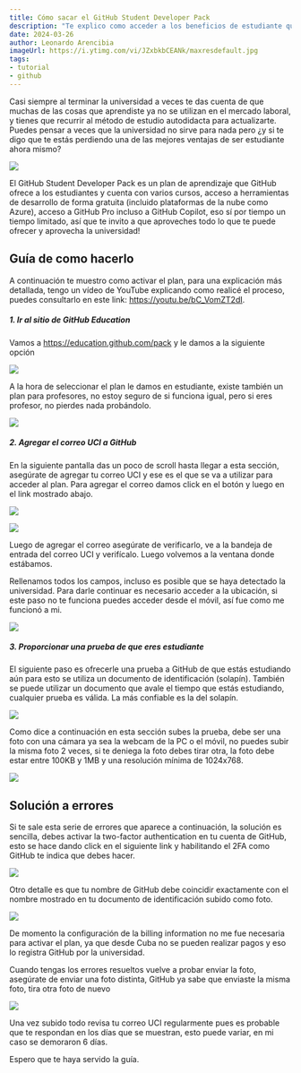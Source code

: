 ```yaml
---
title: Cómo sacar el GitHub Student Developer Pack
description: "Te explico como acceder a los beneficios de estudiante que ofrece GitHub como Copilot entre otros usando el correo UCI y una foto del Solapín"
date: 2024-03-26
author: Leonardo Arencibia
imageUrl: https://i.ytimg.com/vi/JZxbkbCEANk/maxresdefault.jpg
tags:
- tutorial
- github
---
```


Casi siempre al terminar la universidad a veces te das cuenta de que muchas de las cosas que aprendiste ya no se utilizan en el mercado laboral, y tienes que recurrir al método de estudio autodidacta para actualizarte. Puedes pensar a veces que la universidad no sirve para nada pero ¿y si te digo que te estás perdiendo una de las mejores ventajas de ser estudiante ahora mismo?

![](https://raw.githubusercontent.com/leonardof02/noob-blog/main/public/images/como-activar-el-github-student-developer-pack/github-student-0.png)

El GitHub Student Developer Pack es un plan de aprendizaje que GitHub ofrece a los estudiantes y cuenta con varios cursos, acceso a herramientas de desarrollo de forma gratuita (incluido plataformas de la nube como Azure), acceso a GitHub Pro incluso a GitHub Copilot, eso sí por tiempo un tiempo limitado, así que te invito a que aproveches todo lo que te puede ofrecer y aprovecha la universidad!

## Guía de como hacerlo

A continuación te muestro como activar el plan, para una explicación más detallada, tengo un vídeo de YouTube explicando como realicé el proceso, puedes consultarlo en este link: <https://youtu.be/bC_VomZT2dI>.

##### 1. Ir al sitio de GitHub Education

Vamos a <https://education.github.com/pack> y le damos a la siguiente opción

![](https://raw.githubusercontent.com/leonardof02/noob-blog/main/public/images/como-activar-el-github-student-developer-pack/github-student-1.png)

A la hora de seleccionar el plan le damos en estudiante, existe también un plan para profesores, no estoy seguro de si funciona igual, pero si eres profesor, no pierdes nada probándolo.

![](https://raw.githubusercontent.com/leonardof02/noob-blog/main/public/images/como-activar-el-github-student-developer-pack/github-student-2.png)

##### 2. Agregar el correo UCI a GitHub

En la siguiente pantalla das un poco de scroll hasta llegar a esta sección, asegúrate de agregar tu correo UCI y ese es el que se va a utilizar para acceder al plan. Para agregar el correo damos click en el botón y luego en el link mostrado abajo.

![](https://raw.githubusercontent.com/leonardof02/noob-blog/main/public/images/como-activar-el-github-student-developer-pack/github-student-4.png)

![](https://raw.githubusercontent.com/leonardof02/noob-blog/main/public/images/como-activar-el-github-student-developer-pack/github-student-6.png)

Luego de agregar el correo asegúrate de verificarlo, ve a la bandeja de entrada del correo UCI y verifícalo. Luego volvemos a la ventana donde estábamos.

Rellenamos todos los campos, incluso es posible que se haya detectado la universidad. Para darle continuar es necesario acceder a la ubicación, si este paso no te funciona puedes acceder desde el móvil, así fue como me funcionó a mi.

![](https://raw.githubusercontent.com/leonardof02/noob-blog/main/public/images/como-activar-el-github-student-developer-pack/github-student-7.png)

##### 3. Proporcionar una prueba de que eres estudiante

El siguiente paso es ofrecerle una prueba a GitHub de que estás estudiando aún para esto se utiliza un documento de identificación (solapín). También se puede utilizar un documento que avale el tiempo que estás estudiando, cualquier prueba es válida. La más confiable es la del solapín.

![](https://raw.githubusercontent.com/leonardof02/noob-blog/main/public/images/como-activar-el-github-student-developer-pack/github-student-8.png)

Como dice a continuación en esta sección subes la prueba, debe ser una foto con una cámara ya sea la webcam de la PC o el móvil, no puedes subir la misma foto 2 veces, si te deniega la foto debes tirar otra, la foto debe estar entre 100KB y 1MB y una resolución mínima de 1024x768.

![](https://raw.githubusercontent.com/leonardof02/noob-blog/main/public/images/como-activar-el-github-student-developer-pack/github-student-9.png)

## Solución a errores

Si te sale esta serie de errores que aparece a continuación, la solución es sencilla, debes activar la two-factor authentication en tu cuenta de GitHub, esto se hace dando click en el siguiente link y habilitando el 2FA como GitHub te indica que debes hacer.

![](https://raw.githubusercontent.com/leonardof02/noob-blog/main/public/images/como-activar-el-github-student-developer-pack/github-student-12.png)

Otro detalle es que tu nombre de GitHub debe coincidir exactamente con el nombre mostrado en tu documento de identificación subido como foto.

![](https://raw.githubusercontent.com/leonardof02/noob-blog/main/public/images/como-activar-el-github-student-developer-pack/github-student-13.png)

De momento la configuración de la billing information no me fue necesaria para activar el plan, ya que desde Cuba no se pueden realizar pagos y eso lo registra GitHub por la universidad.

Cuando tengas los errores resueltos vuelve a probar enviar la foto, asegúrate de enviar una foto distinta, GitHub ya sabe que enviaste la misma foto, tira otra foto de nuevo

![](https://raw.githubusercontent.com/leonardof02/noob-blog/main/public/images/como-activar-el-github-student-developer-pack/github-student-14.png)

Una vez subido todo revisa tu correo UCI regularmente pues es probable que te respondan en los días que se muestran, esto puede variar, en mi caso se demoraron 6 días.

Espero que te haya servido la guía.